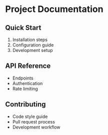 # Project Documentation

## Quick Start
1. Installation steps
2. Configuration guide
3. Development setup

## API Reference
- Endpoints
- Authentication
- Rate limiting

## Contributing
- Code style guide
- Pull request process
- Development workflow
